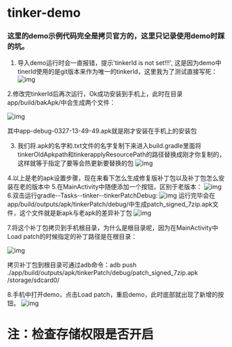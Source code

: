 # tinker-demo

### 这里的demo示例代码完全是拷贝官方的，这里只记录使用demo时踩的坑。

1. 导入demo运行时会一直报错，提示'tinkerId is not set!!!', 这是因为demo中tinerId使用的是git版本来作为唯一的tinkerId，这里我为了测试直接写死：
![img](https://github.com/solochen/tinker-demo/blob/master/app/image/d3.jpg)

2.修改完tinkerId后再次运行，Ok成功安装到手机上，此时在目录app/build/bakApk/中会生成两个文件：

![img](https://github.com/solochen/tinker-demo/blob/master/app/image/d1.jpg)

其中app-debug-0327-13-49-49.apk就是刚才安装在手机上的安装包

3. 我们将.apk的名字和.txt文件的名字复制下来进入build.gradle里面将tinkerOldApkpath和tinkerapplyResourcePath的路径替换成刚才你复制的，这样就等于指定了要等会热更新要替换的包
![img](https://github.com/solochen/tinker-demo/blob/master/app/image/d2.jpg)

4.以上是老的apk设置步骤，现在来看下怎么生成修复版补丁包以及补丁包怎么安装在老的版本中
5.在MainActivity中随便添加一个按钮，区别于老版本：
![img](https://github.com/solochen/tinker-demo/blob/master/app/image/d4_1.jpg)
6.双击运行gradle--Tasks--tinker--tinkerPatchDebug:
![img](https://github.com/solochen/tinker-demo/blob/master/app/image/d5.jpg)
运行完毕会在app/build/outputs/apk/tinkerPatch/debug/中生成patch_signed_7zip.apk文件，这个文件就是新apk与老apk的差异补丁包
![img](https://github.com/solochen/tinker-demo/blob/master/app/image/d6.jpg)

7.将这个补丁包拷贝到手机根目录，为什么是根目录呢，因为在MainActivity中Load patch的时候指定的补丁路径是在根目录：

![img](https://github.com/solochen/tinker-demo/blob/master/app/image/d7.jpg)

拷贝补丁包到根目录可通过adb命令：adb push ./app/build/outputs/apk/tinkerPatch/debug/patch_signed_7zip.apk /storage/sdcard0/

8.手机中打开demo，点击Load patch，重启demo，此时底部就出现了新增的按钮。
![img](https://github.com/solochen/tinker-demo/blob/master/app/image/d4_1.jpg)


# 注：检查存储权限是否开启
